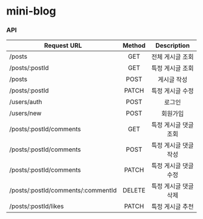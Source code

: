 # mini-blog

### API

|Request URL|Method|Description|
|---|:---:|:---:|
|/posts|GET|전체 게시글 조회|
|/posts/:postId|GET|특정 게시글 조회|
|/posts|POST|게시글 작성|
|/posts/:postId|PATCH|특정 게시글 수정|
|/users/auth|POST|로그인|
|/users/new|POST|회원가입|
|/posts/:postId/comments|GET|특정 게시글 댓글 조회|
|/posts/:postId/comments|POST|특정 게시글 댓글 작성|
|/posts/:postId/comments|PATCH|특정 게시글 댓글 수정|
|/posts/:postId/comments/:commentId|DELETE|특정 게시글 댓글 삭제|
|/posts/:postId/likes|PATCH|특정 게시글 추천|
